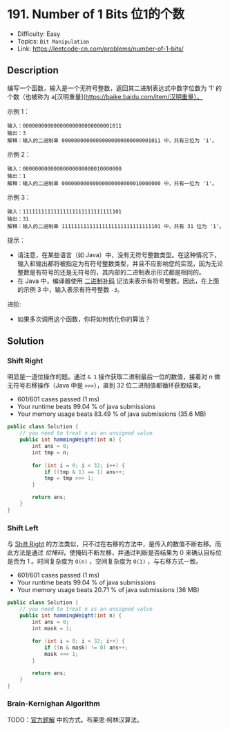 # 191. Number of 1 Bits 位1的个数

- Difficulty: Easy
- Topics: `Bit Manipulation`
- Link: https://leetcode-cn.com/problems/number-of-1-bits/

## Description

编写一个函数，输入是一个无符号整数，返回其二进制表达式中数字位数为 ‘1’ 的个数（也被称为 a[汉明重量](https://baike.baidu.com/item/汉明重量）。

示例 1：
```
输入：00000000000000000000000000001011
输出：3
解释：输入的二进制串 00000000000000000000000000001011 中，共有三位为 '1'。
```
示例 2：
```
输入：00000000000000000000000010000000
输出：1
解释：输入的二进制串 00000000000000000000000010000000 中，共有一位为 '1'。
```
示例 3：
```
输入：11111111111111111111111111111101
输出：31
解释：输入的二进制串 11111111111111111111111111111101 中，共有 31 位为 '1'。
```

提示：

- 请注意，在某些语言（如 Java）中，没有无符号整数类型。在这种情况下，输入和输出都将被指定为有符号整数类型，并且不应影响您的实现，因为无论整数是有符号的还是无符号的，其内部的二进制表示形式都是相同的。
- 在 Java 中，编译器使用 [二进制补码](https://baike.baidu.com/item/二进制补码/5295284) 记法来表示有符号整数。因此，在上面的示例 3 中，输入表示有符号整数 `-3`。

进阶:
- 如果多次调用这个函数，你将如何优化你的算法？

## Solution

### Shift Right

明显是一道位操作的题。通过 `& 1` 操作获取二进制最后一位的数值，接着对 n 做无符号右移操作（Java 中是 `>>>`），直到 32 位二进制值都循环获取结束。

- 601/601 cases passed (1 ms)
- Your runtime beats 99.04 % of java submissions
- Your memory usage beats 83.49 % of java submissions (35.6 MB)

```java
public class Solution {
    // you need to treat n as an unsigned value
    public int hammingWeight(int n) {
        int ans = 0;
        int tmp = n;
        
        for (int i = 0; i < 32; i++) {
            if ((tmp & 1) == 1) ans++;
            tmp = tmp >>> 1;
        }

        return ans;
    }
}
```

### Shift Left

与 [Shift Right](#shift-right) 的方法类似，只不过在右移的方法中，是传入的数值不断右移。而此方法是通过 *位掩码*，使掩码不断左移，并通过判断是否结果为 0 来确认目标位是否为 1 。时间复杂度为 `O(n)` ，空间复杂度为 `O(1)` ，与右移方式一致。

- 601/601 cases passed (1 ms)
- Your runtime beats 99.04 % of java submissions
- Your memory usage beats 20.71 % of java submissions (36 MB)

```java
public class Solution {
    // you need to treat n as an unsigned value
    public int hammingWeight(int n) {
        int ans = 0;
        int mask = 1;
        
        for (int i = 0; i < 32; i++) {
            if ((n & mask) != 0) ans++;
            mask <<= 1;
        }

        return ans;
    }
}
```

### Brain-Kernighan Algorithm

TODO：[官方题解](https://leetcode-cn.com/problems/number-of-1-bits/solution/wei-1de-ge-shu-by-leetcode/) 中的方式。布莱恩·柯林汉算法。

